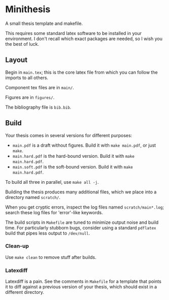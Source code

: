 # Minithesis
A small thesis template and makefile.

This requires some standard latex software to be installed in your environment.
I don't recall which exact packages are needed, so I wish you the best of luck.

## Layout
Begin in `main.tex`; this is the core latex file from which you can follow
the imports to all others.

Component tex files are in `main/`.

Figures are in `figures/`.

The bibliography file is `bib.bib`.


## Build
Your thesis comes in several versions for different purposes:
- `main.pdf` is a draft without figures.
Build it with `make main.pdf`, or just `make`.
- `main.hard.pdf` is the hard-bound version.
Build it with `make main.hard.pdf`.
- `main.soft.pdf` is the soft-bound version.
Build it with `make main.hard.pdf`.

To build all three in parallel, use `make all -j`.

Building the thesis produces many additional files, which we place into a
directory named `scratch/`.

When you get cryptic errors, inspect the log files named
`scratch/main*.log`; search these log files for 'error'-like keywords.

The build scripts in `Makefile` are tuned to minimize output noise and build
time.
For particularly stubborn bugs, consider using a standard `pdflatex` build
that pipes less output to `/dev/null`.


### Clean-up

Use `make clean` to remove stuff after builds.


### Latexdiff
Latexdiff is a pain.
See the comments in `Makefile` for a template that points it to diff against
a previous version of your thesis, which should exist in a different directory.
